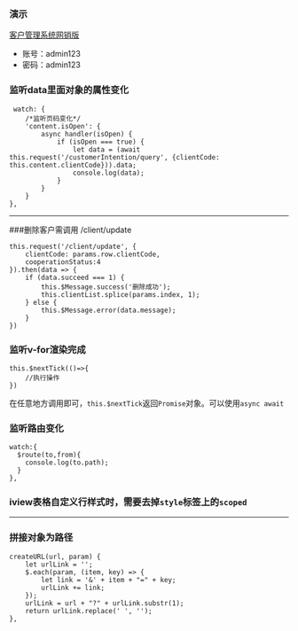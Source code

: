 ### 演示
[客户管理系统网销版](http://www.51tmeng.com/wxClient/#/)
* 账号：admin123
* 密码：admin123
### 监听data里面对象的属性变化
```
 watch: {
    /*监听页码变化*/
    'content.isOpen': {
        async handler(isOpen) {
            if (isOpen === true) {
                let data = (await this.request('/customerIntention/query', {clientCode: this.content.clientCode})).data;
                console.log(data);
            }
        }
    }
},
```
***
###删除客户需调用 /client/update
```
this.request('/client/update', {
    clientCode: params.row.clientCode,
    cooperationStatus:4
}).then(data => {
    if (data.succeed === 1) {
        this.$Message.success('删除成功');
        this.clientList.splice(params.index, 1);
    } else {
        this.$Message.error(data.message);
    }
})
```

### 监听v-for渲染完成
```
this.$nextTick(()=>{
    //执行操作
})
```
在任意地方调用即可，``this.$nextTick``返回``Promise``对象。可以使用``async await``

### 监听路由变化
```
watch:{
  $route(to,from){
    console.log(to.path);
  }
},
```
### iview表格自定义行样式时，需要去掉``style``标签上的``scoped``
***
### 拼接对象为路径
```
createURL(url, param) {
    let urlLink = '';
    $.each(param, (item, key) => {
        let link = '&' + item + "=" + key;
        urlLink += link;
    });
    urlLink = url + "?" + urlLink.substr(1);
    return urlLink.replace(' ', '');
},
```
